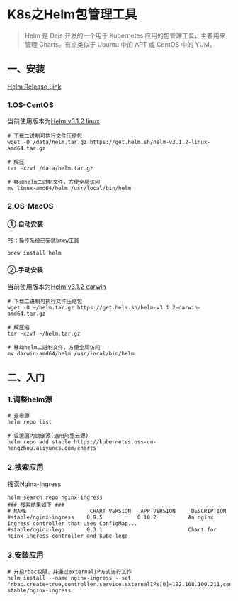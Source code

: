 # K8s之Helm包管理工具

> Helm 是 Deis 开发的一个用于 Kubernetes 应用的包管理工具，主要用来管理 Charts。有点类似于 Ubuntu 中的 APT 或 CentOS 中的 YUM。

## 一、安装
[Helm Release Link](https://github.com/helm/helm/releases)
### 1.OS-CentOS
当前使用版本为[Helm v3.1.2 linux](https://get.helm.sh/helm-v3.1.2-linux-amd64.tar.gz)
```shell
# 下载二进制可执行文件压缩包
wget -O /data/helm.tar.gz https://get.helm.sh/helm-v3.1.2-linux-amd64.tar.gz

# 解压
tar -xzvf /data/helm.tar.gz

# 移动helm二进制文件，方便全局访问
mv linux-amd64/helm /usr/local/bin/helm
```
### 2.OS-MacOS
#### ①.自动安装
`PS：操作系统已安装brew工具`
```shell
brew install helm
```
#### ②.手动安装
当前使用版本为[Helm v3.1.2 darwin](https://get.helm.sh/helm-v3.1.2-darwin-amd64.tar.gz)
```shell
# 下载二进制可执行文件压缩包
wget -O ~/helm.tar.gz https://get.helm.sh/helm-v3.1.2-darwin-amd64.tar.gz

# 解压缩
tar -xzvf ~/helm.tar.gz

# 移动helm二进制文件，方便全局访问
mv darwin-amd64/helm /usr/local/bin/helm
```
## 二、入门
### 1.调整helm源
```shell
# 查看源
helm repo list

# 设置国内镜像源(选用阿里云源)
helm repo add stable https://kubernetes.oss-cn-hangzhou.aliyuncs.com/charts
```
### 2.搜索应用
搜索Nginx-Ingress
```shell
helm search repo nginx-ingress
### 搜索结果如下 ###
# NAME                    CHART VERSION   APP VERSION     DESCRIPTION                                       
#stable/nginx-ingress    0.9.5           0.10.2          An nginx Ingress controller that uses ConfigMap...
#stable/nginx-lego       0.3.1                           Chart for nginx-ingress-controller and kube-lego 
```

### 3.安装应用
```shell
# 开启rbac权限，并通过externalIP方式进行工作
helm install --name nginx-ingress --set "rbac.create=true,controller.service.externalIPs[0]=192.168.100.211,controller.service.externalIPs[1]=192.168.100.212,controller.service.externalIPs[2]=192.168.100.213" stable/nginx-ingress
```
